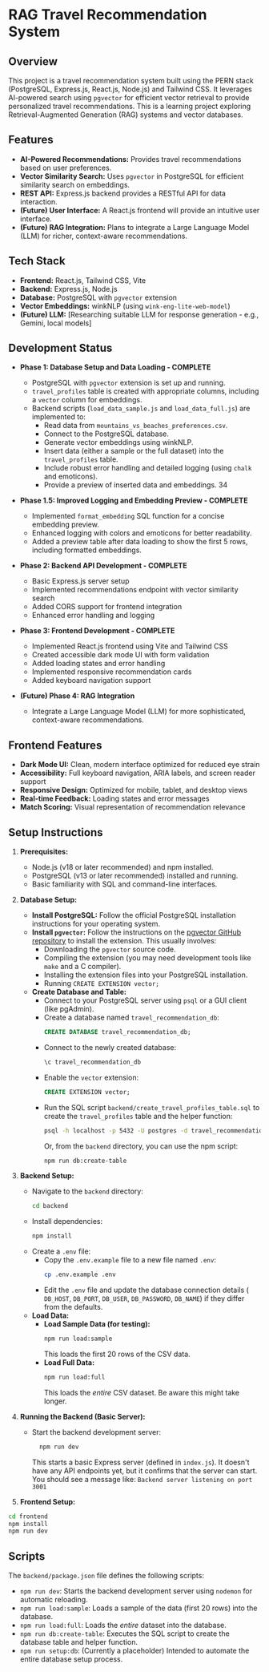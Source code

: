 # RAG Travel Recommendation System

## Overview

This project is a travel recommendation system built using the PERN stack (PostgreSQL, Express.js, React.js, Node.js) and Tailwind CSS.  It leverages AI-powered search using `pgvector` for efficient vector retrieval to provide personalized travel recommendations. This is a learning project exploring Retrieval-Augmented Generation (RAG) systems and vector databases.

## Features

-   **AI-Powered Recommendations:** Provides travel recommendations based on user preferences.
-   **Vector Similarity Search:** Uses `pgvector` in PostgreSQL for efficient similarity search on embeddings.
-   **REST API:**  Express.js backend provides a RESTful API for data interaction.
-   **(Future) User Interface:** A React.js frontend will provide an intuitive user interface.
-   **(Future) RAG Integration:**  Plans to integrate a Large Language Model (LLM) for richer, context-aware recommendations.

## Tech Stack

-   **Frontend:** React.js, Tailwind CSS, Vite
-   **Backend:** Express.js, Node.js
-   **Database:** PostgreSQL with `pgvector` extension
-   **Vector Embeddings:** winkNLP (using `wink-eng-lite-web-model`)
-   **(Future) LLM:**  [Researching suitable LLM for response generation - e.g., Gemini, local models]

## Development Status

-   **Phase 1: Database Setup and Data Loading - COMPLETE**
    -   PostgreSQL with `pgvector` extension is set up and running.
    -   `travel_profiles` table is created with appropriate columns, including a `vector` column for embeddings.
    -   Backend scripts (`load_data_sample.js` and `load_data_full.js`) are implemented to:
        -   Read data from `mountains_vs_beaches_preferences.csv`.
        -   Connect to the PostgreSQL database.
        -   Generate vector embeddings using winkNLP.
        -   Insert data (either a sample or the full dataset) into the `travel_profiles` table.
        -   Include robust error handling and detailed logging (using `chalk` and emoticons).
        -   Provide a preview of inserted data and embeddings.
        34
- **Phase 1.5: Improved Logging and Embedding Preview - COMPLETE**
    - Implemented `format_embedding` SQL function for a concise embedding preview.
    - Enhanced logging with colors and emoticons for better readability.
    - Added a preview table after data loading to show the first 5 rows, including formatted embeddings.

- **Phase 2: Backend API Development - COMPLETE**
  - Basic Express.js server setup
  - Implemented recommendations endpoint with vector similarity search
  - Added CORS support for frontend integration
  - Enhanced error handling and logging

- **Phase 3: Frontend Development - COMPLETE**
  - Implemented React.js frontend using Vite and Tailwind CSS
  - Created accessible dark mode UI with form validation
  - Added loading states and error handling
  - Implemented responsive recommendation cards
  - Added keyboard navigation support

-  **(Future) Phase 4:  RAG Integration**
    -   Integrate a Large Language Model (LLM) for more sophisticated, context-aware recommendations.

## Frontend Features

- **Dark Mode UI:** Clean, modern interface optimized for reduced eye strain
- **Accessibility:** Full keyboard navigation, ARIA labels, and screen reader support
- **Responsive Design:** Optimized for mobile, tablet, and desktop views
- **Real-time Feedback:** Loading states and error messages
- **Match Scoring:** Visual representation of recommendation relevance

## Setup Instructions

1.  **Prerequisites:**

    -   Node.js (v18 or later recommended) and npm installed.
    -   PostgreSQL (v13 or later recommended) installed and running.
    -   Basic familiarity with SQL and command-line interfaces.

2.  **Database Setup:**

    -   **Install PostgreSQL:** Follow the official PostgreSQL installation instructions for your operating system.
    -   **Install `pgvector`:** Follow the instructions on the [pgvector GitHub repository](https://github.com/pgvector/pgvector) to install the extension.  This usually involves:
        -   Downloading the `pgvector` source code.
        -   Compiling the extension (you may need development tools like `make` and a C compiler).
        -   Installing the extension files into your PostgreSQL installation.
        - Running `CREATE EXTENSION vector;`
    -   **Create Database and Table:**
        -   Connect to your PostgreSQL server using `psql` or a GUI client (like pgAdmin).
        -   Create a database named `travel_recommendation_db`:
            ```sql
            CREATE DATABASE travel_recommendation_db;
            ```
        -   Connect to the newly created database:
            ```sql
            \c travel_recommendation_db
            ```
        -  Enable the `vector` extension:
            ```sql
            CREATE EXTENSION vector;
            ```
        -   Run the SQL script `backend/create_travel_profiles_table.sql` to create the `travel_profiles` table and the helper function:
            ```bash
            psql -h localhost -p 5432 -U postgres -d travel_recommendation_db -f backend/create_travel_profiles_table.sql
            ```
            Or, from the `backend` directory, you can use the npm script:
            ```bash
            npm run db:create-table
            ```

3.  **Backend Setup:**

    -   Navigate to the `backend` directory:
        ```bash
        cd backend
        ```
    -   Install dependencies:
        ```bash
        npm install
        ```
    -   Create a `.env` file:
        -   Copy the `.env.example` file to a new file named `.env`:
            ```bash
            cp .env.example .env
            ```
        -   Edit the `.env` file and update the database connection details ( `DB_HOST`, `DB_PORT`, `DB_USER`, `DB_PASSWORD`, `DB_NAME`) if they differ from the defaults.
    - **Load Data:**
        -   **Load Sample Data (for testing):**
            ```bash
            npm run load:sample
            ```
            This loads the first 20 rows of the CSV data.
        -   **Load Full Data:**
            ```bash
            npm run load:full
            ```
            This loads the *entire* CSV dataset.  Be aware this might take longer.

4.  **Running the Backend (Basic Server):**
    - Start the backend development server:
      ```bash
        npm run dev
      ```
      This starts a basic Express server (defined in `index.js`). It doesn't have any API endpoints yet, but it confirms that the server can start. You should see a message like:
       `Backend server listening on port 3001`

4.  **Frontend Setup:**
   ```bash
   cd frontend
   npm install
   npm run dev
```

## Scripts

The `backend/package.json` file defines the following scripts:

-   `npm run dev`: Starts the backend development server using `nodemon` for automatic reloading.
-   `npm run load:sample`: Loads a sample of the data (first 20 rows) into the database.
-   `npm run load:full`: Loads the *entire* dataset into the database.
-   `npm run db:create-table`: Executes the SQL script to create the database table and helper function.
-   `npm run setup:db`: (Currently a placeholder) Intended to automate the entire database setup process.
